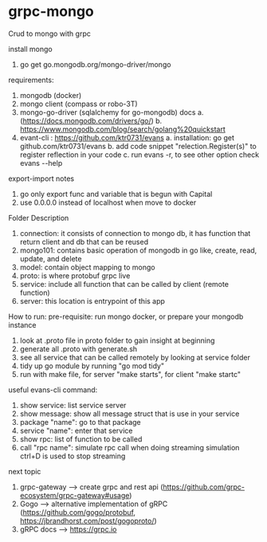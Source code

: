 # grpc-mongo
Crud to mongo with grpc

install mongo
1. go get go.mongodb.org/mongo-driver/mongo


requirements:
1. mongodb (docker)
2. mongo client (compass or robo-3T)
3. mongo-go-driver (sqlalchemy for go-mongodb)
    docs
    a. (https://docs.mongodb.com/drivers/go/)
    b. https://www.mongodb.com/blog/search/golang%20quickstart
4. evant-cli : https://github.com/ktr0731/evans
    a. installation: go get github.com/ktr0731/evans 
    b. add code snippet "relection.Register(s)" to register reflection in your code
    c. run evans -r, to see other option check evans --help


export-import notes
1. go only export func and variable that is begun with Capital
2. use 0.0.0.0 instead of localhost when move to docker


Folder Description
1. connection: it consists of connection to mongo db, it has function that return client and db that can be reused
2. mongo101: contains basic operation of mongodb in go like, create, read, update, and delete
4. model: contain object mapping to mongo
5. proto: is where protobuf grpc live
6. service: include all function that can be called by client (remote function)
7. server: this location is entrypoint of this app


How to run:
pre-requisite: run mongo docker, or prepare your mongodb instance
1. look at .proto file in proto folder to gain insight at beginning
2. generate all .proto with generate.sh
3. see all service that can be called remotely by looking at service folder
4. tidy up go module by running "go mod tidy"
5. run with make file, for server "make starts", for client "make startc"


useful evans-cli command:
1. show service: list service server
2. show message: show all message struct that is use in your service
3. package "name": go to that package
4. service "name": enter that service
5. show rpc: list of function to be called
6. call "rpc name": simulate rpc call
when doing streaming simulation ctrl+D is used to stop streaming

next topic
1. grpc-gateway --> create grpc and rest api (https://github.com/grpc-ecosystem/grpc-gateway#usage)
2. Gogo --> alternative implementation of gRPC (https://github.com/gogo/protobuf, https://jbrandhorst.com/post/gogoproto/)
3. gRPC docs --> https://grpc.io